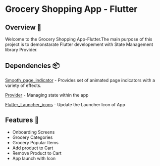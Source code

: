 # Grocery Shopping App - Flutter


## Overview 📙
Welcome to the Grocery Shopping App-Flutter.The main purpose of this project is to demonstarate Flutter developement with State Management library Provider.

## Dependencies 📦️
[Smooth_page_indicator](https://pub.dev/packages/smooth_page_indicator) - Provides set of animated page indicators with a variety of effects.

[Provider](https://pub.dev/packages/provider) - Managing state within the app

[Flutter_Launcher_icons](https://pub.dev/packages/flutter_launcher_icons) - Update the Launcher Icon of App

## Features 🌟
* Onboarding Screens
* Grocery Categories
* Grocery Popular Items
* Add product to Cart
* Remove Product to Cart
* App launch with Icon
